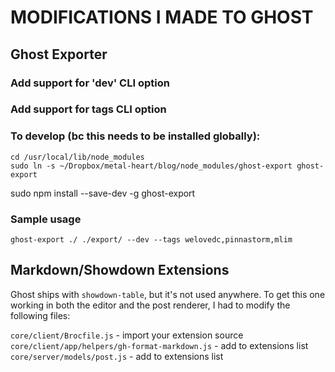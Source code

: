 # MODIFICATIONS I MADE TO GHOST

## Ghost Exporter
### Add support for 'dev' CLI option
### Add support for tags CLI option

### To develop (bc this needs to be installed globally):
```
cd /usr/local/lib/node_modules 
sudo ln -s ~/Dropbox/metal-heart/blog/node_modules/ghost-export ghost-export
```

sudo npm install --save-dev -g ghost-export
### Sample usage
`ghost-export ./ ./export/ --dev --tags welovedc,pinnastorm,mlim`

## Markdown/Showdown Extensions

Ghost ships with `showdown-table`, but it's not used anywhere. To get this one working in both the editor and the post renderer, I had to modify the following files:

`core/client/Brocfile.js` - import your extension source
`core/client/app/helpers/gh-format-markdown.js` - add to extensions list
`core/server/models/post.js` - add to extensions list


